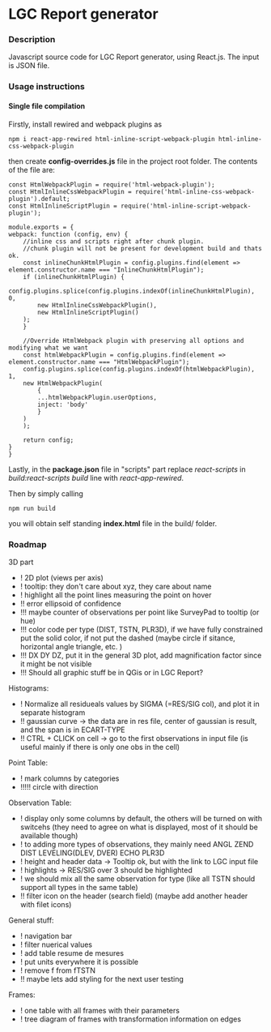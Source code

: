 # LGC Report generator

### Description

Javascript source code for LGC Report generator, using React.js. The input is JSON file.

### Usage instructions

#### Single file compilation

Firstly, install rewired and webpack plugins as

    npm i react-app-rewired html-inline-script-webpack-plugin html-inline-css-webpack-plugin

then create **config-overrides.js** file in the project root folder.
The contents of the file are:

    const HtmlWebpackPlugin = require('html-webpack-plugin');
    const HtmlInlineCssWebpackPlugin = require('html-inline-css-webpack-plugin').default;
    const HtmlInlineScriptPlugin = require('html-inline-script-webpack-plugin');

    module.exports = {
    webpack: function (config, env) {
        //inline css and scripts right after chunk plugin.
        //chunk plugin will not be present for development build and thats ok.
        const inlineChunkHtmlPlugin = config.plugins.find(element => element.constructor.name === "InlineChunkHtmlPlugin");
        if (inlineChunkHtmlPlugin) {
        config.plugins.splice(config.plugins.indexOf(inlineChunkHtmlPlugin), 0,
            new HtmlInlineCssWebpackPlugin(),
            new HtmlInlineScriptPlugin()
        );
        }

        //Override HtmlWebpack plugin with preserving all options and modifying what we want
        const htmlWebpackPlugin = config.plugins.find(element => element.constructor.name === "HtmlWebpackPlugin");
        config.plugins.splice(config.plugins.indexOf(htmlWebpackPlugin), 1,
        new HtmlWebpackPlugin(
            {
            ...htmlWebpackPlugin.userOptions,
            inject: 'body'
            }
        )
        );

        return config;
    }
    }

Lastly, in the **package.json** file in "scripts" part replace _react-scripts_ in _build:react-scripts build_ line with _react-app-rewired_.

Then by simply calling

    npm run build

you will obtain self standing **index.html** file in the build/ folder.

### Roadmap

3D part

- ! 2D plot (views per axis)
- ! tooltip: they don't care about xyz, they care about name
- ! highlight all the point lines measuring the point on hover
- !! error ellipsoid of confidence
- !!! maybe counter of observations per point like SurveyPad to tooltip (or hue)
- !!! color code per type (DIST, TSTN, PLR3D), if we have fully constrained put the solid color, if not put the dashed (maybe circle if sitance, horizontal angle triangle, etc. )
- !!! DX DY DZ, put it in the general 3D plot, add magnification factor since it might be not visible
- !!! Should all graphic stuff be in QGis or in LGC Report?

Histograms:

- ! Normalize all residueals values by SIGMA (=RES/SIG col), and plot it in separate histogram
- !! gaussian curve -> the data are in res file, center of gaussian is result, and the span is in ECART-TYPE
- !! CTRL + CLICK on cell -> go to the first observations in input file (is useful mainly if there is only one obs in the cell)

Point Table:

- ! mark columns by categories
- !!!!! circle with direction

Observation Table:

- ! display only some columns by default, the others will be turned on with switcehs (they need to agree on what is displayed, most of it should be available though)
- ! to adding more types of observations, they mainly need ANGL ZEND DIST LEVELING(DLEV, DVER) ECHO PLR3D
- ! height and header data -> Tooltip ok, but with the link to LGC input file
- ! highlights -> RES/SIG over 3 should be highlighted
- ! we should mix all the same observation for type (like all TSTN should support all types in the same table)
- !! filter icon on the header (search field) (maybe add another header with filet icons)

General stuff:

- ! navigation bar
- ! filter nuerical values
- ! add table resume de mesures
- ! put units everywhere it is possible
- ! remove f from fTSTN
- !! maybe lets add styling for the next user testing

Frames:

- ! one table with all frames with their parameters
- ! tree diagram of frames with transformation information on edges
